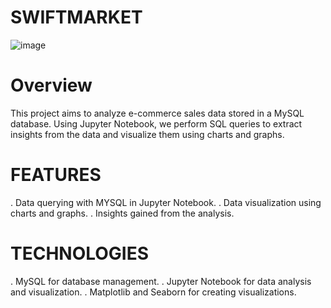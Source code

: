 # SWIFTMARKET <center>
![image](https://github.com/Manisha0125/Ecommerce_Analysis/assets/168274273/7838200f-a9c8-45ae-babd-c23971331475)

# Overview
This project aims to analyze e-commerce sales data stored in a MySQL database. Using Jupyter Notebook, we perform SQL queries to extract insights from the data and visualize them using charts and graphs.

# FEATURES 
. Data querying with MYSQL in Jupyter Notebook.
. Data visualization using charts and graphs.
. Insights gained from the analysis.

# TECHNOLOGIES
. MySQL for database management.
. Jupyter Notebook for data analysis and visualization.
. Matplotlib and Seaborn for creating visualizations.
